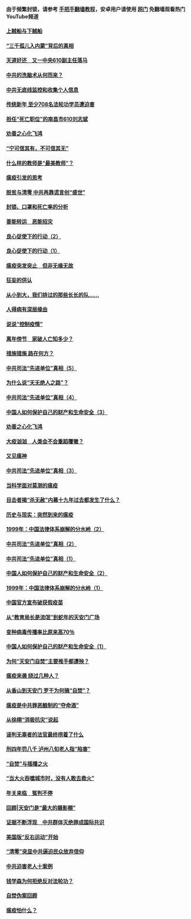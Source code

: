 #### 由于频繁封锁，请参考 [手把手翻墙教程](https://github.com/gfw-breaker/guides/wiki/)，安卓用户请使用 [网门](https://github.com/gfw-breaker/nogfw/blob/master/dl.md?t=03200200) 免翻墙观看热门YouTube频道 

#### [上贼船与下贼船](../pages/19/422276.md?t=03200200) 

#### [“三千孤儿入内蒙”背后的真相](../pages/19/422229.md?t=03200200) 

#### [天道好还　又一中央610副主任落马](../pages/19/422155.md?t=03200200) 

#### [中共的洗脑术从何而来？](../pages/19/422154.md?t=03200200) 

#### [中共无底线监控和收集个人信息](../pages/19/422039.md?t=03200200) 

#### [传统新年 至少708名法轮功学员遭迫害](../pages/19/421946.md?t=03200200) 

#### [担任“死亡职位”的南昌市610刘志斌](../pages/19/421957.md?t=03200200) 

#### [劝善之心化飞鸿](../pages/19/421164.md?t=03200200) 

#### [“宁可信其有，不可信其无”](../pages/19/421691.md?t=03200200) 

#### [什么样的教师是“最美教师”？](../pages/19/421755.md?t=03200200) 

#### [瘟疫引发的思考](../pages/19/421594.md?t=03200200) 

#### [脱贫与清零 中共再靠谎言创“盛世”](../pages/19/421590.md?t=03200200) 

#### [封锁、口罩和死亡率的分析](../pages/19/421495.md?t=03200200) 

#### [善能转运　恶能招灾](../pages/19/421334.md?t=03200200) 

#### [良心促使下的行动（2）](../pages/19/421361.md?t=03200200) 

#### [良心促使下的行动（1）](../pages/19/421302.md?t=03200200) 

#### [瘟疫突发突止　但非无缘无故](../pages/19/421281.md?t=03200200) 

#### [狂妄的供认](../pages/19/421199.md?t=03200200) 

#### [从小到大，我们排过的那些长长的队……](../pages/19/421243.md?t=03200200) 

#### [人得病有深层缘由](../pages/19/420864.md?t=03200200) 

#### [说说“控制疫情”](../pages/19/420831.md?t=03200200) 

#### [离年傍节　家破人亡知多少？](../pages/19/420563.md?t=03200200) 

#### [措施错施  路在何方？](../pages/19/420076.md?t=03200200) 

#### [中共司法“先进单位”真相（5）](../pages/19/419453.md?t=03200200) 

#### [为什么说“天无绝人之路”？](../pages/19/419618.md?t=03200200) 

#### [中共司法“先进单位”真相（4）](../pages/19/419452.md?t=03200200) 

#### [中国人如何保护自己的财产和生命安全（3）](../pages/19/419405.md?t=03200200) 

#### [劝善之心化飞鸿](../pages/19/418758.md?t=03200200) 

#### [大疫汹汹　人类会不会重蹈覆辙？](../pages/19/419691.md?t=03200200) 

#### [又见瘟神](../pages/19/419225.md?t=03200200) 

#### [中共司法“先进单位”真相（3）](../pages/19/419451.md?t=03200200) 

#### [当科学面对莫测的瘟疫](../pages/19/419625.md?t=03200200) 

#### [目击者揭“杀无赦”内幕十九年过去都发生了什么？](../pages/19/419617.md?t=03200200) 

#### [历史与现实：突然到来的瘟疫](../pages/19/419619.md?t=03200200) 

#### [1999年：中国法律体系崩解的分水岭（2）](../pages/19/419455.md?t=03200200) 

#### [中共司法“先进单位”真相（2）](../pages/19/419450.md?t=03200200) 

#### [中共司法“先进单位”真相（1）](../pages/19/419449.md?t=03200200) 

#### [中国人如何保护自己的财产和生命安全（2）](../pages/19/419404.md?t=03200200) 

#### [1999年：中国法律体系崩解的分水岭（1）](../pages/19/419454.md?t=03200200) 

#### [中国官方宣布破获假疫苗](../pages/19/419504.md?t=03200200) 

#### [从“教育局长是流氓”到蛇年的天安门广场](../pages/19/419470.md?t=03200200) 

#### [变种病毒传播率比原来高70％](../pages/19/419456.md?t=03200200) 

#### [中国人如何保护自己的财产和生命安全（1）](../pages/19/419403.md?t=03200200) 

#### [为何“天安门自焚”主要推手都遭殃？](../pages/19/419348.md?t=03200200) 

#### [瘟疫来袭 绕过几种人？](../pages/19/419349.md?t=03200200) 

#### [从香山到天安门 罗干为何搞“自焚”？](../pages/19/419270.md?t=03200200) 

#### [瘟疫是中共罪恶酿制的“夺命酒”](../pages/19/419223.md?t=03200200) 

#### [从徐栩“消极抗灾”说起](../pages/19/419224.md?t=03200200) 

#### [诬判无辜者的法官最终捞着了什么](../pages/19/419268.md?t=03200200) 

#### [刑四年罚八千 泸州八旬老人指“陷害”](../pages/19/419232.md?t=03200200) 

#### [“自焚”与插播之火](../pages/19/419226.md?t=03200200) 

#### [“当大火吞噬城市时，没有人敢去救火”](../pages/19/419077.md?t=03200200) 

#### [年关来临　冤判不停](../pages/19/419093.md?t=03200200) 

#### [回顾|天安门是“最大的摄影棚”](../pages/19/380866.md?t=03200200) 

#### [证据不断浮现　中共群体灭绝罪成国际共识](../pages/19/419031.md?t=03200200) 

#### [美国版“反右运动”开始](../pages/19/419030.md?t=03200200) 

#### [“清零”突显中共逼迫民众放弃信仰](../pages/19/418995.md?t=03200200) 

#### [中共迫害老人十案例](../pages/19/418831.md?t=03200200) 

#### [钱学森为何拒绝反对法轮功？](../pages/19/418905.md?t=03200200) 

#### [自焚伪案回顾](../pages/19/418799.md?t=03200200) 

#### [瘟疫怕什么？](../pages/19/418800.md?t=03200200) 


